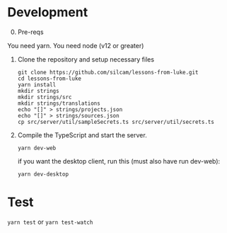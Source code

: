 # Development

0. Pre-reqs

You need yarn.
You need node (v12 or greater)

1. Clone the repository and setup necessary files
    ```
    git clone https://github.com/silcam/lessons-from-luke.git
    cd lessons-from-luke
    yarn install
    mkdir strings
    mkdir strings/src
    mkdir strings/translations
    echo "[]" > strings/projects.json
    echo "[]" > strings/sources.json
    cp src/server/util/sampleSecrets.ts src/server/util/secrets.ts
    ```

2. Compile the TypeScript and start the server.
    ```
    yarn dev-web
    ```

    if you want the desktop client, run this (must also have run dev-web):

    ```
    yarn dev-desktop
    ```

# Test

`yarn test` or
`yarn test-watch`
